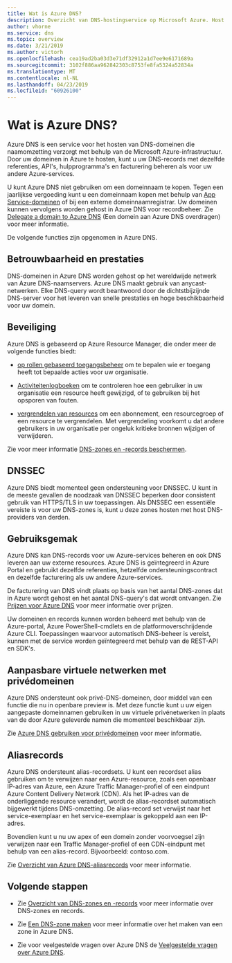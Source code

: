 ```yaml
---
title: Wat is Azure DNS?
description: Overzicht van DNS-hostingservice op Microsoft Azure. Host uw domein op Microsoft Azure.
author: vhorne
ms.service: dns
ms.topic: overview
ms.date: 3/21/2019
ms.author: victorh
ms.openlocfilehash: cea19ad2ba03d3e71df32912a1d7ee9e6171689a
ms.sourcegitcommit: 3102f886aa962842303c8753fe8fa5324a52834a
ms.translationtype: MT
ms.contentlocale: nl-NL
ms.lasthandoff: 04/23/2019
ms.locfileid: "60926100"
---
```

# <a name="what-is-azure-dns"></a>Wat is Azure DNS?

Azure DNS is een service voor het hosten van DNS-domeinen die naamomzetting verzorgt met behulp van de Microsoft Azure-infrastructuur. Door uw domeinen in Azure te hosten, kunt u uw DNS-records met dezelfde referenties, API's, hulpprogramma's en facturering beheren als voor uw andere Azure-services.

U kunt Azure DNS niet gebruiken om een ​​domeinnaam te kopen. Tegen een jaarlijkse vergoeding kunt u een domeinnaam kopen met behulp van [App Service-domeinen](https://docs.microsoft.com/azure/app-service/manage-custom-dns-buy-domain#buy-the-domain) of bij een externe domeinnaamregistrar. Uw domeinen kunnen vervolgens worden gehost in Azure DNS voor recordbeheer. Zie [Delegate a domain to Azure DNS](dns-domain-delegation.md) (Een domein aan Azure DNS overdragen) voor meer informatie.

De volgende functies zijn opgenomen in Azure DNS.

## <a name="reliability-and-performance"></a>Betrouwbaarheid en prestaties

DNS-domeinen in Azure DNS worden gehost op het wereldwijde netwerk van Azure DNS-naamservers. Azure DNS maakt gebruik van anycast-netwerken. Elke DNS-query wordt beantwoord door de dichtstbijzijnde DNS-server voor het leveren van snelle prestaties en hoge beschikbaarheid voor uw domein.

## <a name="security"></a>Beveiliging

 Azure DNS is gebaseerd op Azure Resource Manager, die onder meer de volgende functies biedt:

* [op rollen gebaseerd toegangsbeheer](https://docs.microsoft.com/azure/azure-resource-manager/resource-group-overview) om te bepalen wie er toegang heeft tot bepaalde acties voor uw organisatie.

* [Activiteitenlogboeken](https://docs.microsoft.com/azure/azure-resource-manager/resource-group-overview) om te controleren hoe een gebruiker in uw organisatie een resource heeft gewijzigd, of te gebruiken bij het opsporen van fouten.

* [vergrendelen van resources](https://docs.microsoft.com/azure/azure-resource-manager/resource-group-lock-resources) om een abonnement, een resourcegroep of een resource te vergrendelen. Met vergrendeling voorkomt u dat andere gebruikers in uw organisatie per ongeluk kritieke bronnen wijzigen of verwijderen.

Zie voor meer informatie [DNS-zones en -records beschermen](dns-protect-zones-recordsets.md). 

## <a name="dnssec"></a>DNSSEC

Azure DNS biedt momenteel geen ondersteuning voor DNSSEC. U kunt in de meeste gevallen de noodzaak van DNSSEC beperken door consistent gebruik van HTTPS/TLS in uw toepassingen. Als DNSSEC een essentiële vereiste is voor uw DNS-zones is, kunt u deze zones hosten met host DNS-providers van derden.

## <a name="ease-of-use"></a>Gebruiksgemak

 Azure DNS kan DNS-records voor uw Azure-services beheren en ook DNS leveren aan uw externe resources. Azure DNS is geïntegreerd in Azure Portal en gebruikt dezelfde referenties, hetzelfde ondersteuningscontract en dezelfde facturering als uw andere Azure-services. 

De facturering van DNS vindt plaats op basis van het aantal DNS-zones dat in Azure wordt gehost en het aantal DNS-query's dat wordt ontvangen. Zie [Prijzen voor Azure DNS](https://azure.microsoft.com/pricing/details/dns/) voor meer informatie over prijzen.

Uw domeinen en records kunnen worden beheerd met behulp van de Azure-portal, Azure PowerShell-cmdlets en de platformoverschrijdende Azure CLI. Toepassingen waarvoor automatisch DNS-beheer is vereist, kunnen met de service worden geïntegreerd met behulp van de REST-API en SDK's.

## <a name="customizable-virtual-networks-with-private-domains"></a>Aanpasbare virtuele netwerken met privédomeinen

Azure DNS ondersteunt ook privé-DNS-domeinen, door middel van een functie die nu in openbare preview is. Met deze functie kunt u uw eigen aangepaste domeinnamen gebruiken in uw virtuele privénetwerken in plaats van de door Azure geleverde namen die momenteel beschikbaar zijn.

Zie [Azure DNS gebruiken voor privédomeinen](private-dns-overview.md) voor meer informatie.

## <a name="alias-records"></a>Aliasrecords

Azure DNS ondersteunt alias-recordsets. U kunt een recordset alias gebruiken om te verwijzen naar een Azure-resource, zoals een openbaar IP-adres van Azure, een Azure Traffic Manager-profiel of een eindpunt Azure Content Delivery Network (CDN). Als het IP-adres van de onderliggende resource verandert, wordt de alias-recordset automatisch bijgewerkt tijdens DNS-omzetting. De alias-record set verwijst naar het service-exemplaar en het service-exemplaar is gekoppeld aan een IP-adres.

Bovendien kunt u nu uw apex of een domein zonder voorvoegsel zijn verwijzen naar een Traffic Manager-profiel of een CDN-eindpunt met behulp van een alias-record. Bijvoorbeeld: contoso.com.

Zie [Overzicht van Azure DNS-aliasrecords](dns-alias.md) voor meer informatie.

## <a name="next-steps"></a>Volgende stappen

* Zie [Overzicht van DNS-zones en -records](dns-zones-records.md) voor meer informatie over DNS-zones en records.

* Zie [Een DNS-zone maken](./dns-getstarted-create-dnszone-portal.md) voor meer informatie over het maken van een zone in Azure DNS.

* Zie voor veelgestelde vragen over Azure DNS de [Veelgestelde vragen over Azure DNS](dns-faq.md).


